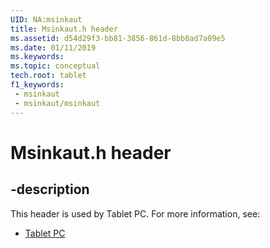 ```yaml
---
UID: NA:msinkaut
title: Msinkaut.h header
ms.assetid: d54d29f3-bb81-3856-861d-8bb0ad7a09e5
ms.date: 01/11/2019
ms.keywords: 
ms.topic: conceptual
tech.root: tablet
f1_keywords:
 - msinkaut
 - msinkaut/msinkaut
---
```


# Msinkaut.h header


## -description

This header is used by Tablet PC. For more information, see:

- [Tablet PC](../_tablet/index.md)


